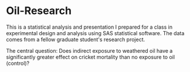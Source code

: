 # Oil-Research
This is a statistical analysis and presentation I prepared for a class in experimental design and analysis using SAS statistical software. The data comes from a fellow graduate student's research project.

The central question: Does indirect exposure to weathered oil have a significantly greater effect on cricket mortality than no exposure to oil (control)?

